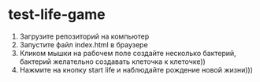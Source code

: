 # test-life-game
1. Загрузите репозиторий на компьютер
2. Запустите файл index.html в браузере
3. Кликом мышки на рабочем поле создайте несколько бактерий, бактерий желательно создавать клеточка к клеточке))
4. Нажмите на кнопку start life и наблюдайте рождение новой жизни)))